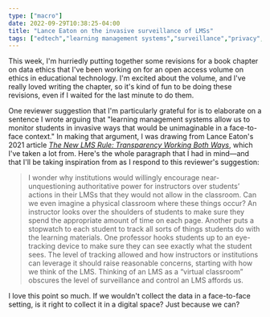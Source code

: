 ```yaml
---
type: ["macro"]
date: 2022-09-29T10:38:25-04:00
title: "Lance Eaton on the invasive surveillance of LMSs"
tags: ["edtech","learning management systems","surveillance","privacy","data ethics"]
---
```

This week, I'm hurriedly putting together some revisions for a book chapter on data ethics that I've been working on for an open access volume on ethics in educational technology. I'm excited about the volume, and I've really loved writing the chapter, so it's kind of fun to be doing these revisions, even if I waited for the last minute to do them. 

One reviewer suggestion that I'm particularly grateful for is to elaborate on a sentence I wrote arguing that "learning management systems allow us  to monitor students in invasive ways that would be unimaginable in a face-to-face context." In making that argument, I was drawing from Lance Eaton's 2021 article *[The New LMS Rule: Transparency Working Both Ways](https://jitp.commons.gc.cuny.edu/the-new-lms-rule-transparency-working-both-ways/)*, which I've taken a lot from. Here's the whole paragraph that I had in mind—and that I'll be taking inspiration from as I respond to this reviewer's suggestion: 

> I wonder why institutions would willingly encourage near-unquestioning authoritative power for instructors over students’ actions in their LMSs that they would not allow in the classroom. Can we even imagine a physical classroom where these things occur? An instructor looks over the shoulders of students to make sure they spend the appropriate amount of time on each page. Another puts a stopwatch to each student to track all sorts of things students do with the learning materials. One professor hooks students up to an eye-tracking device to make sure they can see exactly what the student sees. The level of tracking allowed and how instructors or institutions can leverage it should raise reasonable concerns, starting with how we think of the LMS. Thinking of an LMS as a “virtual classroom” obscures the level of surveillance and control an LMS affords us.

I love this point so much. If we wouldn't collect the data in a face-to-face setting, is it right to collect it in a digital space? Just because we can? 
